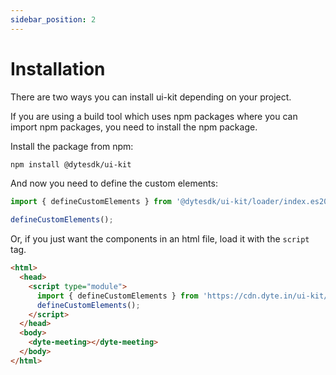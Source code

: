 ```yaml
---
sidebar_position: 2
---
```


# Installation

There are two ways you can install ui-kit depending on your project.

If you are using a build tool which uses npm packages where you can import npm packages, you need to install the npm package.

Install the package from npm:

```bash
npm install @dytesdk/ui-kit
```

And now you need to define the custom elements:

```js
import { defineCustomElements } from '@dytesdk/ui-kit/loader/index.es2017.js';

defineCustomElements();
```

Or, if you just want the components in an html file, load it with the `script` tag.

```html
<html>
  <head>
    <script type="module">
      import { defineCustomElements } from 'https://cdn.dyte.in/ui-kit/loader/index.es2017.js';
      defineCustomElements();
    </script>
  </head>
  <body>
    <dyte-meeting></dyte-meeting>
  </body>
</html>
```
